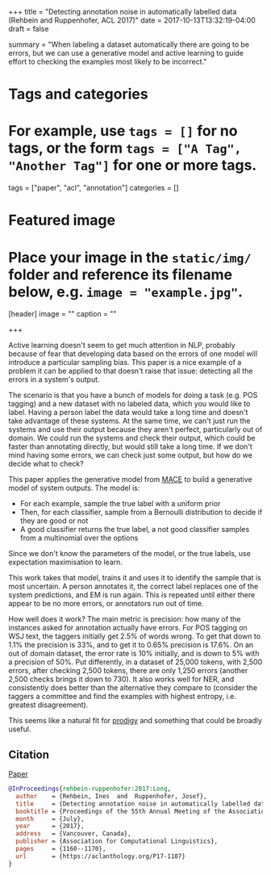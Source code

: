 +++
title = "Detecting annotation noise in automatically labelled data (Rehbein and Ruppenhofer, ACL 2017)"
date = 2017-10-13T13:32:19-04:00
draft = false

summary = "When labeling a dataset automatically there are going to be errors, but we can use a generative model and active learning to guide effort to checking the examples most likely to be incorrect."

# Tags and categories
# For example, use `tags = []` for no tags, or the form `tags = ["A Tag", "Another Tag"]` for one or more tags.
tags = ["paper", "acl", "annotation"]
categories = []

# Featured image
# Place your image in the `static/img/` folder and reference its filename below, e.g. `image = "example.jpg"`.
[header]
image = ""
caption = ""

+++

Active learning doesn't seem to get much attention in NLP, probably because of fear that developing data based on the errors of one model will introduce a particular sampling bias.
This paper is a nice example of a problem it can be applied to that doesn't raise that issue: detecting all the errors in a system's output.

The scenario is that you have a bunch of models for doing a task (e.g. POS tagging) and a new dataset with no labeled data, which you would like to label.
Having a person label the data would take a long time and doesn't take advantage of these systems.
At the same time, we can't just run the systems and use their output because they aren't perfect, particularly out of domain.
We could run the systems and check their output, which could be faster than annotating directly, but would still take a long time.
If we don't mind having some errors, we can check just some output, but how do we decide what to check?

This paper applies the generative model from [MACE](https://aclanthology.org/N13-1132) to build a generative model of system outputs.
The model is:

- For each example, sample the true label with a uniform prior 
- Then, for each classifier, sample from a Bernoulli distribution to decide if they are good or not
- A good classifier returns the true label, a not good classifier samples from a multinomial over the options

Since we don't know the parameters of the model, or the true labels, use expectation maximisation to learn.

This work takes that model, trains it and uses it to identify the sample that is most uncertain.
A person annotates it, the correct label replaces one of the system predictions, and EM is run again.
This is repeated until either there appear to be no more errors, or annotators run out of time.

How well does it work?
The main metric is precision: how many of the instances asked for annotation actually have errors.
For POS tagging on WSJ text, the taggers initially get 2.5% of words wrong.
To get that down to 1.1% the precision is 33%, and to get it to 0.65% precision is 17.6%.
On an out of domain dataset, the error rate is 10% initially, and is down to 5% with a precision of 50%.
Put differently, in a dataset of 25,000 tokens, with 2,500 errors, after checking 2,500 tokens, there are only 1,250 errors (another 2,500 checks brings it down to 730).
It also works well for NER, and consistently does better than the alternative they compare to (consider the taggers a committee and find the examples with highest entropy, i.e. greatest disagreement).

This seems like a natural fit for [prodigy](https://prodi.gy/) and something that could be broadly useful.

## Citation

[Paper](https://aclanthology.org/P/P17/P17-1107.pdf)

```bibtex
@InProceedings{rehbein-ruppenhofer:2017:Long,
  author    = {Rehbein, Ines  and  Ruppenhofer, Josef},
  title     = {Detecting annotation noise in automatically labelled data},
  booktitle = {Proceedings of the 55th Annual Meeting of the Association for Computational Linguistics (Volume 1: Long Papers)},
  month     = {July},
  year      = {2017},
  address   = {Vancouver, Canada},
  publisher = {Association for Computational Linguistics},
  pages     = {1160--1170},
  url       = {https://aclanthology.org/P17-1107}
}
```
